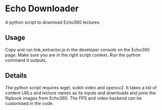 # Echo Downloader
A python script to download Echo360 lectures.

## Usage
Copy and run link_extractor.js in the developer console on the Echo360 page. Make sure you are in the right script context.
Run the python command it outputs.

## Details
The python script requires wget, scikit-video and opencv2. It takes a list of content URLs and lecture names as its inputs and downloads and joins the flipbook images from Echo360.
The FPS and video backend can be customised in the code.